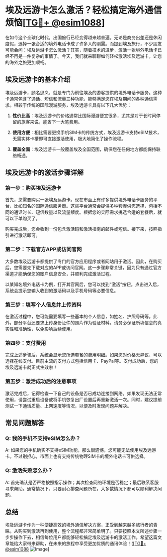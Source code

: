 # 埃及远游卡怎么激活？轻松搞定海外通信烦恼[[TG💪+ @esim1088](https://t.me/s/esim1088)]

在如今这个全球化时代，出国旅行已经变得越来越普遍。无论是商务出差还是休闲度假，选择一张合适的境外电话卡成了许多人的刚需。而提到埃及旅行，不少朋友可能会问：埃及远游卡怎么激活？其实，随着技术的进步，激活一张境外电话卡已经不再是一件复杂的事情了。今天，我们就来聊聊如何轻松激活埃及远游卡，让您的海外之旅更加顺畅。

## 埃及远游卡的基本介绍

埃及远游卡，顾名思义，就是专门为前往埃及的游客提供的境外电话卡服务。这种卡通常包含了通话、短信和流量三种功能，能够满足您在埃及期间的各种通信需求。相较于传统的国际漫游服务，埃及远游卡具有以下几大优势：

1. **性价比高**：埃及远游卡的价格通常比国际漫游便宜很多，尤其是对于长时间停留的旅客来说，能省下一大笔费用。
   
2. **使用方便**：相比需要更换手机SIM卡的传统方式，埃及远游卡支持eSIM技术，无需实体卡槽即可直接激活使用，极大地简化了操作流程。

3. **覆盖全面**：埃及远游卡一般覆盖埃及全国范围，确保您在任何地方都能保持联络畅通。

## 埃及远游卡的激活步骤详解

### 第一步：购买埃及远游卡

首先，您需要购买一张埃及远游卡。现在市面上有许多提供境外电话卡服务的平台，比如知名的国际通信服务商。这些平台通常会提供多种套餐供您选择，包括不同的通话时长、短信数量以及流量额度。根据您的实际需求挑选合适的套餐后，就可以下单购买了。

购买完成后，您会收到一份包含激活码和激活指南的邮件或短信。接下来，按照指引进行激活即可。

### 第二步：下载官方APP或访问官网

大多数埃及远游卡都提供了专门的官方应用程序或者网站用于激活。因此，在购买后，您需要先下载对应的APP或访问官网。这一步骤非常关键，因为只有通过官方渠道才能确保您的账户信息安全，并顺利完成激活过程。

以某知名境外电话卡为例，打开其官网后，您可以找到“激活”按钮。点击进入后，系统会提示您输入收到的激活码以及手机号码等必要信息。

### 第三步：填写个人信息并上传资料

在激活过程中，您可能需要填写一些基本的个人信息，如姓名、护照号码等。此外，部分平台还要求上传身份证件的照片作为验证材料。请务必保证所填信息的真实性和准确性，以免影响后续使用。

### 第四步：支付费用

完成上述步骤后，系统会显示您所选套餐的费用明细。如果您对价格无异议，可以选择在线支付。目前主流的支付方式包括信用卡、PayPal等。支付成功后，您的埃及远游卡就正式生效啦！

### 第五步：激活成功后的注意事项

激活完成后，记得检查一下自己的设备是否已成功连接到网络。如果发现无法正常使用，请尝试重启设备或将手机恢复出厂设置后再重新激活一次。同时，建议提前测试一下通话质量、上网速度等情况，以便及时发现问题并解决。

## 常见问题解答

### Q: 我的手机不支持eSIM怎么办？
A: 如果您的手机确实不支持eSIM功能，那么很遗憾，您可能无法使用埃及远游卡。不过别担心，市面上也有支持传统物理SIM卡的境外电话卡可供选择。

### Q: 激活失败怎么办？
A: 首先确认是否严格按照指示操作；其次检查网络环境是否稳定；最后联系客服寻求帮助。通常情况下，只要耐心排查问题所在，大多数情况下都可以顺利解决问题。

## 总结

埃及远游卡作为一种便捷高效的境外通信解决方案，正受到越来越多旅行者的青睐。从购买到激活再到使用，整个流程都非常简单明了。只要按照本文所述步骤一步步操作下去，相信每位用户都能够轻松搞定埃及远游卡的激活工作。希望这篇文章能给大家带来帮助，在未来的旅程中享受更加优质的通讯体验！([[TG💪+ @esim1088](https://t.me/s/esim1088) ![Image](https://i.postimg.cc/4NQfJmqS/Snipaste-2025-05-13-00-14-12.png)]